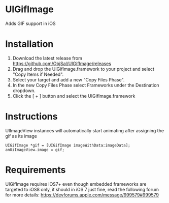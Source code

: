 # UIGifImage
Adds GIF support in iOS

# Installation

1. Download the latest release from https://github.com/ObjSal/UIGifImage/releases
2. Drag and drop the UIGifImage.framework to your project and select "Copy Items if Needed".
3. Select your target and add a new "Copy Files Phase".
4. In the new Copy Files Phase select Frameworks under the Destination dropdown.
5. Click the [ + ] button and select the UIGifImage.framework


# Instructions

UIImageView instances will automatically start animating after assigning the gif as its image

```
UIGifImage *gif = [UIGifImage imageWithData:imageData];
anUiImageView.image = gif;
```

# Requirements

UIGifImage requires iOS7+ even though embedded frameworks are targeted to iOS8 only, it should in iOS 7 just fine, read the following forum for more details: https://devforums.apple.com/message/999579#999579

